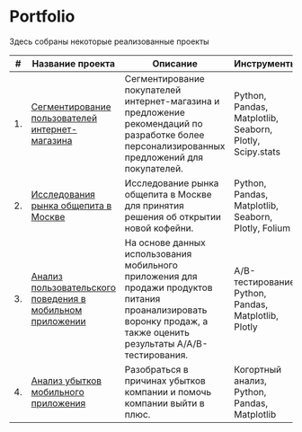 # Portfolio

Здесь собраны некоторые реализованные проекты

| #    | Название проекта                | Описание                                                     | Инструменты                                                         |
| ---- | ------------------------------------------------------------ | ------------------------------------------------------------ | ------------------------------------------------------------ |
| 1.   | [Сегментирование пользователей интернет-магазина](https://github.com/Tsimaf/Portfolio/blob/main/Customer_segmentation/11_ecomm_lukashevich.ipynb) | Сегментирование покупателей интернет-магазина и предложение рекомендаций по разработке более персонализированных предложений для покупателей. | Python, Pandas, Matplotlib, Seaborn, Plotly, Scipy.stats |
| 2.   | [Исследования рынка общепита в Москве](https://github.com/Tsimaf/Portfolio/blob/main/Market_analysis/9_market_analysis_lukashevich_.ipynb) | Исследование рынка общепита в Москве для принятия решения об открытии новой кофейни. | Python, Pandas, Matplotlib, Seaborn, Plotly, Folium |
| 3.   | [Анализ пользовательского поведения в мобильном приложении](https://github.com/Tsimaf/Portfolio/blob/main/AB_test/8_abtest2_lukashevich.ipynb) | На основе данных использования мобильного приложения для продажи продуктов питания проанализировать воронку продаж, а также оценить результаты A/A/B-тестирования. | A/B-тестирование, Python, Pandas, Matplotlib, Plotly |
| 4.   | [Анализ убытков мобильного приложения](https://github.com/Tsimaf/Portfolio/blob/main/Cohort_analysis/6_cohort_analysis_lukashevich.ipynb) | Разобраться в причинах убытков компании и помочь компании выйти в плюс. | Когортный анализ, Python, Pandas, Matplotlib |
